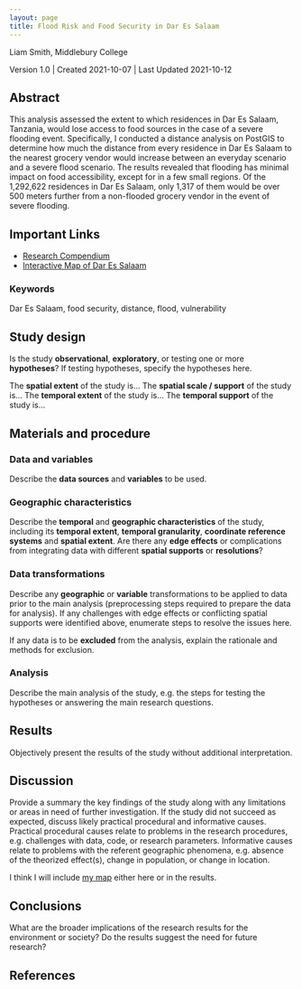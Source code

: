 ```yaml
---
layout: page
title: Flood Risk and Food Security in Dar Es Salaam
---
```

Liam Smith, Middlebury College

Version 1.0 | Created 2021-10-07 | Last Updated 2021-10-12  

## Abstract

This analysis assessed the extent to which residences in Dar Es Salaam, Tanzania, would lose access to food sources in the case of a severe flooding event.
Specifically, I conducted a distance analysis on PostGIS to determine how much the distance from every residence in Dar Es Salaam to the nearest grocery vendor would increase between an everyday scenario and a severe flood scenario.
The results revealed that flooding has minimal impact on food accessibility, except for in a few small regions.
Of the 1,292,622 residences in Dar Es Salaam, only 1,317 of them would be over 500 meters further from a non-flooded grocery vendor in the event of severe flooding.

## Important Links
- [Research Compendium](https://github.com/Liam-W-Smith/Dar-Es-Salaam-Resilience)
- [Interactive Map of Dar Es Salaam](Dar-Es-Salaam-Vulnerability/index.html)


### Keywords

Dar Es Salaam, food security, distance, flood, vulnerability

## Study design

Is the study **observational**, **exploratory**, or testing one or more **hypotheses**? If testing hypotheses, specify the hypotheses here.

The **spatial extent** of the study is...
The **spatial scale / support** of the study is...
The **temporal extent** of the study is...
The **temporal support** of the study is...

## Materials and procedure

### Data and variables

Describe the **data sources** and **variables** to be used.

### Geographic characteristics

Describe the **temporal** and **geographic characteristics** of the study, including its **temporal extent**, **temporal granularity**, **coordinate reference systems** and **spatial extent**. Are there any **edge effects** or complications from integrating data with different **spatial supports** or **resolutions**?

### Data transformations

Describe any **geographic** or **variable** transformations to be applied to data prior to the main analysis (preprocessing steps required to prepare the data for analysis). If any challenges with edge effects or conflicting spatial supports were identified above, enumerate steps to resolve the issues here.

If any data is to be **excluded** from the analysis, explain the rationale and methods for exclusion.

### Analysis

Describe the main analysis of the study, e.g. the steps for testing the hypotheses or answering the main research questions.

## Results

Objectively present the results of the study without additional interpretation.

## Discussion

Provide a summary the key findings of the study along with any limitations or areas in need of further investigation. If the study did not succeed as expected, discuss likely practical procedural and informative causes. Practical procedural causes relate to problems in the research procedures, e.g. challenges with data, code, or research parameters. Informative causes relate to problems with the referent geographic phenomena, e.g. absence of the theorized effect(s), change in population, or change in location.

I think I will include [my map](results/other) either here or in the results.

## Conclusions

What are the broader implications of the research results for the environment or society? Do the results suggest the need for future research?

## References
